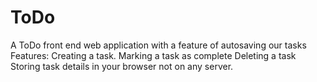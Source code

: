 # ToDo
A ToDo front end web application with a feature of autosaving our tasks 
Features:
Creating a task.
Marking a task as complete
Deleting  a task
Storing task details in your browser not on any server.
